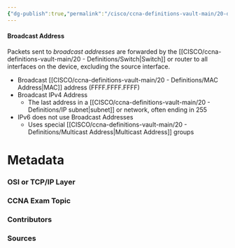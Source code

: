```yaml
---
{"dg-publish":true,"permalink":"/cisco/ccna-definitions-vault-main/20-definitions/broadcast-address/","tags":["defs_ccna"]}
---
```


#### Broadcast Address
Packets sent to *broadcast addresses* are forwarded by the [[CISCO/ccna-definitions-vault-main/20 - Definitions/Switch\|Switch]] or router to all interfaces on the device, excluding the source interface.
- Broadcast [[CISCO/ccna-definitions-vault-main/20 - Definitions/MAC Address\|MAC]] address (FFFF.FFFF.FFFF)
- Broadcast IPv4 Address
	- The last address in a [[CISCO/ccna-definitions-vault-main/20 - Definitions/IP subnet\|subnet]] or network, often ending in 255
- IPv6 does not use Broadcast Addresses
	- Uses special [[CISCO/ccna-definitions-vault-main/20 - Definitions/Multicast Address\|Multicast Address]] groups


# Metadata
### OSI or TCP/IP Layer

### CCNA Exam Topic

### Contributors

### Sources

